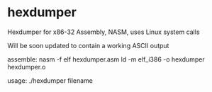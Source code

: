 # hexdumper
Hexdumper for x86-32 Assembly, NASM, uses Linux system calls

Will be soon updated to contain a working ASCII output


assemble:
nasm -f elf hexdumper.asm
ld -m elf_i386 -o hexdumper hexdumper.o

usage:
./hexdumper filename
